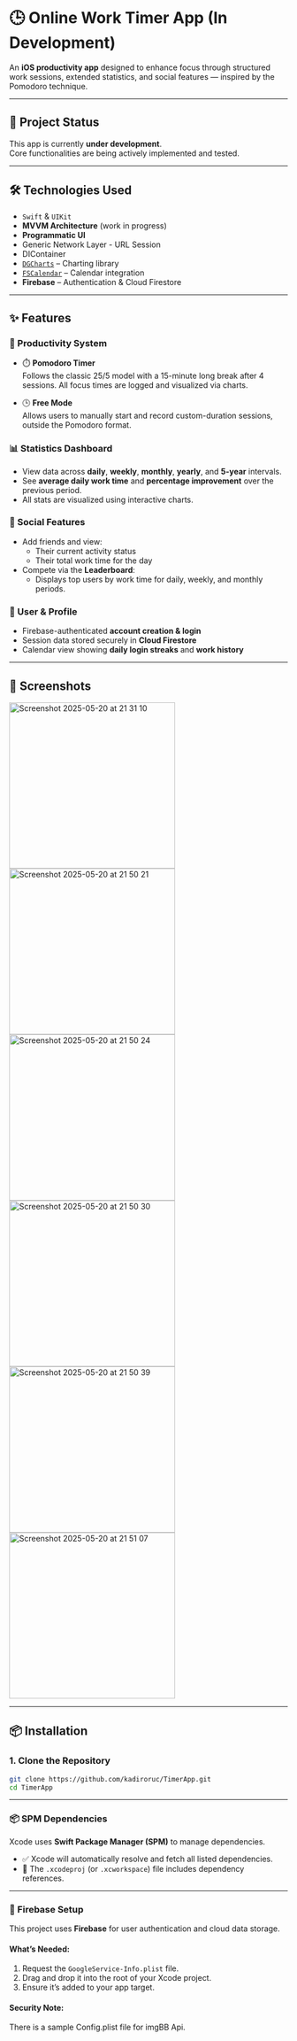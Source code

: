 # 🕒 Online Work Timer App (In Development)

An **iOS productivity app** designed to enhance focus through structured work sessions, extended statistics, and social features — inspired by the Pomodoro technique.

---

## 🚧 Project Status

This app is currently **under development**.  
Core functionalities are being actively implemented and tested.

---

## 🛠️ Technologies Used

- `Swift` & `UIKit`
- **MVVM Architecture** (work in progress)
- **Programmatic UI**
- Generic Network Layer - URL Session
- DIContainer
- [`DGCharts`](https://github.com/danielgindi/Charts) – Charting library
- [`FSCalendar`](https://github.com/WenchaoD/FSCalendar) – Calendar integration
- **Firebase** – Authentication & Cloud Firestore

---

## ✨ Features

### 🎯 Productivity System
- ⏱️ **Pomodoro Timer**  
  Follows the classic 25/5 model with a 15-minute long break after 4 sessions. All focus times are logged and visualized via charts.

- 🕒 **Free Mode**  
  Allows users to manually start and record custom-duration sessions, outside the Pomodoro format.

### 📊 Statistics Dashboard
- View data across **daily**, **weekly**, **monthly**, **yearly**, and **5-year** intervals.
- See **average daily work time** and **percentage improvement** over the previous period.
- All stats are visualized using interactive charts.

### 👥 Social Features
- Add friends and view:
  - Their current activity status
  - Their total work time for the day
- Compete via the **Leaderboard**:
  - Displays top users by work time for daily, weekly, and monthly periods.

### 👤 User & Profile
- Firebase-authenticated **account creation & login**
- Session data stored securely in **Cloud Firestore**
- Calendar view showing **daily login streaks** and **work history**

---

## 📱 Screenshots
<img width="300" alt="Screenshot 2025-05-20 at 21 31 10" src="https://github.com/user-attachments/assets/85742010-06f4-40d9-b1b8-1f3f9deda56f" />
<img width="300" alt="Screenshot 2025-05-20 at 21 50 21" src="https://github.com/user-attachments/assets/19839489-7189-43ea-8ab6-bf65cf82fd5b" />
<img width="300" alt="Screenshot 2025-05-20 at 21 50 24" src="https://github.com/user-attachments/assets/069c59fc-1e13-48e6-976f-3b9246e57c58" />
<img width="300" alt="Screenshot 2025-05-20 at 21 50 30" src="https://github.com/user-attachments/assets/5678744a-eb7c-49c6-8af5-9fdde61fced3" />
<img width="300" alt="Screenshot 2025-05-20 at 21 50 39" src="https://github.com/user-attachments/assets/663cd430-54a5-45b6-a76c-d952a08f880c" />
<img width="300" alt="Screenshot 2025-05-20 at 21 51 07" src="https://github.com/user-attachments/assets/0c9ec1f1-c5ae-4328-b61e-94c2455ce452" />

---

## 📦 Installation

### 1. Clone the Repository

```bash
git clone https://github.com/kadiroruc/TimerApp.git
cd TimerApp
```
---

### 📦 SPM Dependencies

Xcode uses **Swift Package Manager (SPM)** to manage dependencies.

- ✅ Xcode will automatically resolve and fetch all listed dependencies.
- 📄 The `.xcodeproj` (or `.xcworkspace`) file includes dependency references.

---

### 🔐 Firebase Setup

This project uses **Firebase** for user authentication and cloud data storage.

#### What’s Needed:
1. Request the `GoogleService-Info.plist` file.
2. Drag and drop it into the root of your Xcode project.
3. Ensure it’s added to your app target.

#### Security Note:
There is a sample Config.plist file for imgBB Api.


